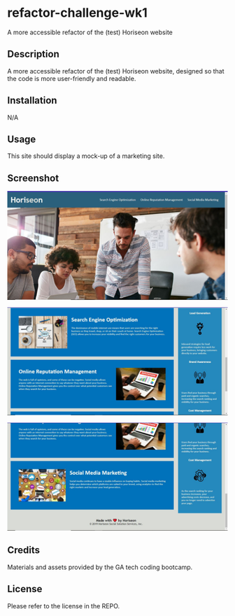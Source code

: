# refactor-challenge-wk1
A more accessible refactor of the (test) Horiseon website

## Description

A more accessible refactor of the (test) Horiseon website, designed so that the code is more user-friendly and readable.

## Installation

N/A

## Usage

This site should display a mock-up of a marketing site.

## Screenshot

![A screenshot of the top of the refactored Horiseon site.](/Assets/horiseon-Refactor-1.jpg)

![A screenshot of the middle of the refactored Horiseon site.](/Assets/horiseon-refactor-2.jpg)

![A screenshot of the bottom of the refactored Horiseon site.](/Assets/horiseon-refactor-3.jpg)

## Credits

Materials and assets provided by the GA tech coding bootcamp.

## License

Please refer to the license in the REPO.
